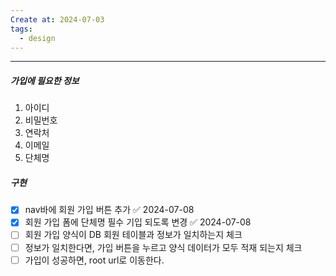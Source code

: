 ```yaml
---
Create at: 2024-07-03
tags:
  - design
---
```

---
##### 가입에 필요한 정보
1. 아이디
2. 비밀번호
3. 연락처
4. 이메일
5. 단체명

##### 구현
- [x] nav바에 회원 가입 버튼 추가 ✅ 2024-07-08
- [x] 회원 가입 폼에 단체명 필수 기입 되도록 변경 ✅ 2024-07-08
- [ ] 회원 가입 양식이 DB 회원 테이블과 정보가 일치하는지 체크
- [ ] 정보가 일치한다면, 가입 버튼을 누르고 양식 데이터가 모두 적재 되는지 체크
- [ ] 가입이 성공하면, root url로 이동한다.